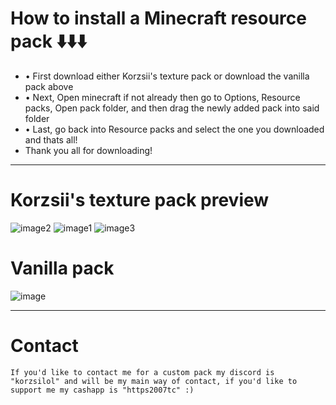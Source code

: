 # How to install a Minecraft resource pack ⬇️⬇️⬇️
* • First download either Korzsii's texture pack or download the vanilla pack above
* • Next, Open minecraft if not already then go to Options, Resource packs, Open pack folder, and then drag the newly added pack into said folder
* • Last, go back into Resource packs and select the one you downloaded and thats all!
*  Thank you all for downloading!

---------------------------------------------------

# Korzsii's texture pack preview
![image2](https://github.com/user-attachments/assets/d7668d19-a3b0-412e-8ba3-b385257be85b)
![image1](https://github.com/user-attachments/assets/871b4513-1fc0-422a-aba9-86608eff7c3f)
![image3](https://github.com/user-attachments/assets/8a6f97a7-48ac-4324-b10c-3c402fd7781e)
# Vanilla pack
![image](https://github.com/user-attachments/assets/0fd4f5ff-f87e-476a-8e60-07e0ed18c6a0)

---------------------------------------------------

# Contact
``` 
If you'd like to contact me for a custom pack my discord is "korzsilol" and will be my main way of contact, if you'd like to support me my cashapp is "https2007tc" :)
```
 
